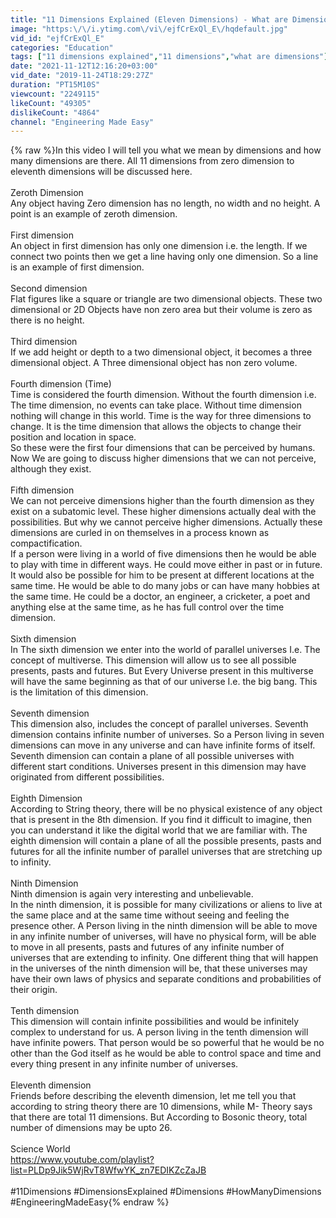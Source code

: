 ```yaml
---
title: "11 Dimensions Explained (Eleven Dimensions) - What are Dimensions & How Many Dimensions are There"
image: "https:\/\/i.ytimg.com\/vi\/ejfCrExQl_E\/hqdefault.jpg"
vid_id: "ejfCrExQl_E"
categories: "Education"
tags: ["11 dimensions explained","11 dimensions","what are dimensions"]
date: "2021-11-12T12:16:20+03:00"
vid_date: "2019-11-24T18:29:27Z"
duration: "PT15M10S"
viewcount: "2249115"
likeCount: "49305"
dislikeCount: "4864"
channel: "Engineering Made Easy"
---
```

{% raw %}In this video I will tell you what we mean by dimensions and how many dimensions are there. All 11 dimensions from zero dimension to eleventh dimensions will be discussed here.<br /><br />Zeroth Dimension<br />Any object having Zero dimension has no length, no width and no height. A point is an example of zeroth dimension.<br /><br />First dimension<br />An object in first dimension has only one dimension i.e. the length. If we connect two points then we get a line having only one dimension. So a line is an example of first dimension.<br /><br />Second dimension<br />Flat figures like a square or triangle are two dimensional objects. These two dimensional or 2D Objects have non zero area but their volume is zero as there is no height. <br /><br />Third dimension<br />If we add height or depth to a two dimensional object, it becomes a three dimensional object. A Three dimensional object has non zero volume. <br /><br />Fourth dimension (Time)<br />Time is considered the fourth dimension. Without the fourth dimension i.e. The time dimension, no events can take place. Without time dimension nothing will change in this world. Time is the way for three dimensions to change. It is the time dimension that allows the objects to change their position and location in space.<br />So these were the first four dimensions that can be perceived by humans. Now We are going to discuss higher dimensions that we can not perceive, although they exist.<br /><br />Fifth dimension<br />We can not perceive dimensions higher than the fourth dimension as they exist on a subatomic level. These higher dimensions actually deal with the possibilities. But why we cannot perceive higher dimensions. Actually these dimensions are curled in on themselves in a process known as compactification.<br />If a person were living in a world of five dimensions then he would be able to play with time in different ways. He could move either in past or in future. It would also be possible for him to be present at different locations at the same time. He would be able to do many jobs or can have many hobbies at the same time. He could be a doctor, an engineer, a cricketer, a poet and anything else at the same time, as he has full control over the time dimension.<br /><br />Sixth dimension<br />In The sixth dimension we enter into the world of parallel universes I.e. The concept of multiverse. This dimension will allow us to see all possible presents, pasts and futures. But Every Universe present in this multiverse will have the same beginning as that of our universe I.e. the big bang. This is the limitation of this dimension.<br /><br />Seventh dimension<br />This dimension also, includes the concept of parallel universes. Seventh dimension contains infinite number of universes. So a Person living in seven dimensions can move in any universe and can have infinite forms of itself. Seventh dimension can contain a plane of all possible universes with different start conditions. Universes present in this dimension may have originated from different possibilities.<br /><br />Eighth Dimension<br />According to String theory, there will be no physical existence of any object that is present in the 8th dimension. If you find it difficult to imagine, then you can understand it like the digital world that we are familiar with. The eighth dimension will contain a plane of all the possible presents, pasts and futures for all the infinite number of parallel universes that are stretching up to infinity.<br /><br />Ninth Dimension<br />Ninth dimension is again very interesting and unbelievable.<br />In the ninth dimension, it is possible for many civilizations or aliens to live at the same place and at the same time without seeing and feeling the presence other. A Person living in the ninth dimension will be able to move in any infinite number of universes, will have no physical form, will be able to move in all presents, pasts and futures of any infinite number of universes that are extending to infinity. One different thing that will happen in the universes of the ninth dimension will be, that these universes may have their own laws of physics and separate conditions and probabilities of their origin.<br /><br />Tenth dimension<br />This dimension will contain infinite possibilities and would be  infinitely complex to understand for us. A person living in the tenth dimension will have infinite powers. That person would be so powerful that he would be no other than the God itself as he would be able to control space and time and every thing present in any infinite number of universes.<br /><br />Eleventh dimension<br />Friends before describing the eleventh dimension, let me tell you that according to string theory there are 10 dimensions, while M- Theory says that there are total 11 dimensions. But According to Bosonic theory, total number of dimensions may be upto 26.<br /><br />Science World<br /><a rel="nofollow" target="blank" href="https://www.youtube.com/playlist?list=PLDp9Jik5WjRvT8WfwYK_zn7EDIKZcZaJB">https://www.youtube.com/playlist?list=PLDp9Jik5WjRvT8WfwYK_zn7EDIKZcZaJB</a><br /><br />#11Dimensions #DimensionsExplained #Dimensions #HowManyDimensions #EngineeringMadeEasy{% endraw %}
